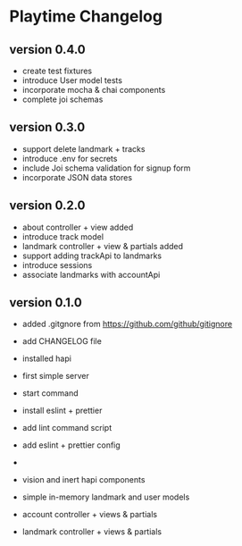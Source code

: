 # Playtime Changelog

## version 0.4.0

- create test fixtures
- introduce User model tests
- incorporate mocha & chai components
- complete joi schemas

## version 0.3.0

- support delete landmark + tracks
- introduce .env for secrets
- include Joi schema validation for signup form
- incorporate JSON data stores

## version 0.2.0

- about controller + view added
- introduce track model
- landmark controller + view & partials added
- support adding trackApi to landmarks
- introduce sessions
- associate landmarks with accountApi

## version 0.1.0

- added .gitgnore from <https://github.com/github/gitignore>
- add CHANGELOG file

- installed hapi
- first simple server
- start command

- install eslint + prettier
- add lint command script
- add eslint + prettier config
-
- vision and inert hapi components
- simple in-memory landmark and user models
- account controller + views & partials
- landmark controller + views & partials

